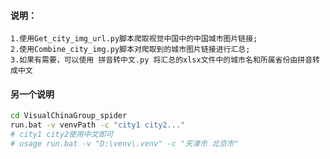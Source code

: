 #### 说明： ####
    1.使用Get_city_img_url.py脚本爬取视觉中国中的中国城市图片链接;
    2.使用Combine_city_img.py脚本对爬取到的城市图片链接进行汇总;
    3.如果有需要，可以使用 拼音转中文.py 将汇总的xlsx文件中的城市名和所属省份由拼音转成中文
#### 另一个说明 ####
``` bash
cd VisualChinaGroup_spider
run.bat -v venvPath -c "city1 city2..." 
# city1 city2使用中文即可
# usage run.bat -v "D:\venv\.venv" -c "天津市 北京市"
```
